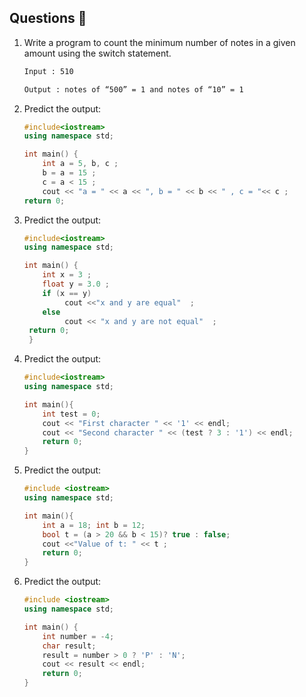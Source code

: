 ## Questions 📝

1. Write a program to count the minimum number of notes in a given amount using the switch statement.

   ```sh
   Input : 510

   Output : notes of “500” = 1 and notes of “10” = 1
   ```


2. Predict the output: 

   ```cpp
   #include<iostream>
   using namespace std;

   int main() {
       int a = 5, b, c ;
       b = a = 15 ;
       c = a < 15 ;
       cout << "a = " << a << ", b = " << b << " , c = "<< c ;
   return 0;
   ```

3. Predict the output:

   ```cpp
   #include<iostream>
   using namespace std;

   int main() {
       int x = 3 ;
       float y = 3.0 ;
       if (x == y)
            cout <<"x and y are equal"  ;
       else
            cout << "x and y are not equal"  ;
    return 0;
    }
   ```


4. Predict the output:

   ```cpp
   #include<iostream>
   using namespace std;

   int main(){
       int test = 0;
       cout << "First character " << '1' << endl;
       cout << "Second character " << (test ? 3 : '1') << endl;
       return 0;
   }
   ```


5. Predict the output:

   ```cpp
   #include <iostream>
   using namespace std;
   
   int main(){
       int a = 18; int b = 12;  
       bool t = (a > 20 && b < 15)? true : false;
       cout <<"Value of t: " << t ;
       return 0;
   }
   ```


6. Predict the output:

   ```cpp
   #include <iostream>
   using namespace std;

   int main() {
       int number = -4;
       char result;
       result = number > 0 ? 'P' : 'N';
       cout << result << endl;
       return 0;
   }
   ```
